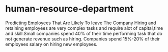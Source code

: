 # human-resource-department
Predicting Employees That Are Likely To leave The Company Hiring and retaining employees are very complex tasks and require alot of capital,time and skill.Small companies spend 40% of their time performing task that do not generate revenue such as hiring. Companies spend 15%-20% of their employees salary on hiring new employees.
